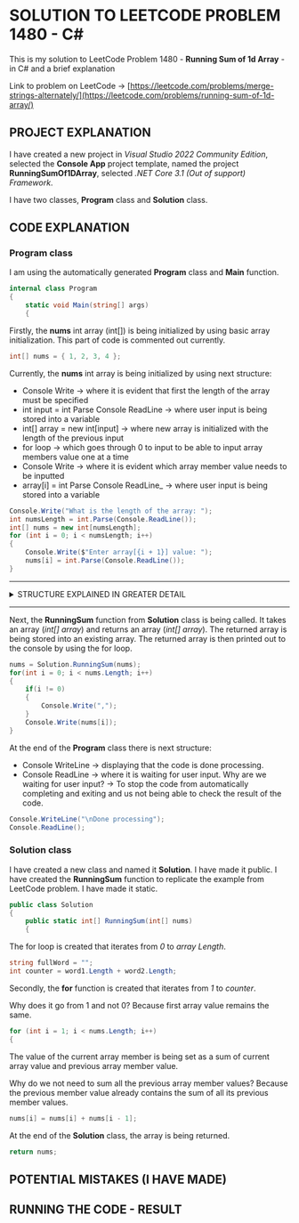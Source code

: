 # SOLUTION TO LEETCODE PROBLEM 1480 - C#

This is my solution to LeetCode Problem 1480 - **Running Sum of 1d Array** - in C# and a brief explanation

Link to problem on LeetCode -> [https://leetcode.com/problems/merge-strings-alternately/](https://leetcode.com/problems/running-sum-of-1d-array/)

## PROJECT EXPLANATION

I have created a new project in _Visual Studio 2022 Community Edition_, selected the **Console App** project template, named the project **RunningSumOf1DArray**, selected _.NET Core 3.1 (Out of support) Framework_.

I have two classes, **Program** class and **Solution** class.

## CODE EXPLANATION

### Program class 

I am using the automatically generated **Program** class and **Main** function.

```cs
internal class Program
{
    static void Main(string[] args)
    {
```

Firstly, the **nums** int array (int[]) is being initialized by using basic array initialization. This part of code is commented out currently.

```cs
int[] nums = { 1, 2, 3, 4 };
```

Currently, the **nums** int array is being initialized by using next structure:

- Console Write -> where it is evident that first the length of the array must be specified
- int input = int Parse Console ReadLine -> where user input is being stored into a variable
- int[] array = new int[input] -> where new array is initialized with the length of the previous input
- for loop -> which goes through 0 to input to be able to input array members value one at a time
- Console Write -> where it is evident which array member value needs to be inputted
- array[i] = int Parse Console ReadLine_ -> where user input is being stored into a variable

```cs
Console.Write("What is the length of the array: ");
int numsLength = int.Parse(Console.ReadLine());
int[] nums = new int[numsLength];
for (int i = 0; i < numsLength; i++)
{
    Console.Write($"Enter array[{i + 1}] value: ");
    nums[i] = int.Parse(Console.ReadLine());
}
```

---

<details>
<summary>STRUCTURE EXPLAINED IN GREATER DETAIL</summary><br>
- When initializing an array and imediately filling it with values, notice that array Length does not need to be provided. This is because the Length of the array is implied by the number of values provided. Also, array does not need to be specifically instantiated (new int[input]). This is because instantiation is implied.<br>
- Console.ReadLine always takes user input in a string format. To convert the string input to a int value -> int.Parse needs to be used.<br>
- When initializing an array first before filling it with values, array Length needs to be provided and array needs to be specifically instantiated (new int[input]).<br>
- Array members can be accessed by using array[i].
</details>

---

Next, the **RunningSum** function from **Solution** class is being called. It takes an array (_int[] array_) and returns an array (_int[] array_). The returned array is being stored into an existing array. The returned array is then printed out to the console by using the for loop.

```cs
nums = Solution.RunningSum(nums);
for(int i = 0; i < nums.Length; i++)
{
    if(i != 0)
    {
        Console.Write(",");
    }
    Console.Write(nums[i]);
}
```

At the end of the **Program** class there is next structure:

- Console WriteLine -> displaying that the code is done processing.
- Console ReadLine -> where it is waiting for user input. Why are we waiting for user input? -> To stop the code from automatically completing and exiting and us not being able to check the result of the code.

```cs
Console.WriteLine("\nDone processing");
Console.ReadLine();
```

### Solution class 

I have created a new class and named it **Solution**. I have made it public. I have created the **RunningSum** function to replicate the example from LeetCode problem. I have made it static.

```cs
public class Solution
{
    public static int[] RunningSum(int[] nums)
    {
```

The for loop is created that iterates from _0_ to _array Length_.

```cs
string fullWord = "";
int counter = word1.Length + word2.Length;
```

Secondly, the **for** function is created that iterates from _1_ to _counter_.

Why does it go from 1 and not 0? Because first array value remains the same.

```cs
for (int i = 1; i < nums.Length; i++)
{
```

The value of the current array member is being set as a sum of current array value and previous array member value.

Why do we not need to sum all the previous array member values? Because the previous member value already contains the sum of all its previous member values.

```cs
nums[i] = nums[i] + nums[i - 1];
```

At the end of the **Solution** class, the array is being returned.

```cs
return nums;
```

## POTENTIAL MISTAKES (I HAVE MADE)



## RUNNING THE CODE - RESULT


